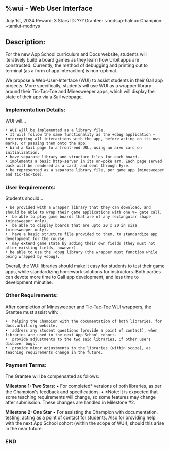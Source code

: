 ##  %wui - Web User Interface

July 1st, 2024
Reward: 3 Stars
ID: ???
Grantee:  ~nodsup-halnux
Champion: ~tamlut-modnys

##  Description:

For the new App School curriculum and Docs website, students will iteratively build a board games as they learn how Urbit apps are constructed. Currently, the method of debugging and printing out to terminal (as a form of app interaction) is non-optimal.  

We propose a Web-User-Interface (WUI) to assist students in their Gall app projects.  More specifically, students will use WUI as a wrapper library around their Tic-Tac-Toe and Minesweeper apps, which will display the state of their app via a Sail webpage.


###  Implementation Details:

WUI will...

    • WUI will be implemented as a library file.
    • It will follow the same functionality as the +dbug application – intercepting all interactions with the app, before acting on its own marks, or passing them onto the app.
    • bind a Sail page to a front-end URL, using an arvo card on initialization.
    • have separate library and structure files for each board.
    • implements a basic http-server in its on-poke arm. Each page served back will be rendered as a card, and sent through Eyre.
    • be represented as a separate library file, per game app (minesweeper and tic-tac-toe).

###  User Requirements:

Students should...

    • be provided with a wrapper library that they can download, and should be able to wrap their game applications with one %- gate call.
    •  be able to play game boards that are of any rectangular shape (minesweeper only).
    •  be able to display boards that are upto 20 x 20 in size (minesweeper only).
    •  have a basic structure file provided to them, to standardize app development for the course.
    •  may extend game state by adding their own fields (they must not alter existing fields, however).
    • be able to use the +dbug library (the wrapper must function while being wrapped by +dbug).


Overall, the WUI libraries should make it easy for students to test their game apps, while standardizing homework solutions for instructors. Both parties can devote more time to Gall app development, and less time to development minutiae.


###  Other Requirements:

After completion of Minesweeper and Tic-Tac-Toe WUI wrappers,  the Grantee must assist with:

    •  helping the Champion with the documentation of both libraries, for docs.urbit.org website.
    •  address any student questions (provide a point of contact), when libraries are used in the next App School cohort.
    •  provide adjustments to the two said libraries, if other users discover bugs.
    •  provide minor adjustments to the libraries (within scope), as teaching requirements change in the future.

###  Payment Terms:

The Grantee will be compensated as follows:

**Milestone 1: Two Stars:**
    •  For completed* versions of both libraries, as per the Champion's feedback and specifications.
        •  *Note:  It is expected that some teaching requirements will change, so some features may change after submission.
        These changes are handled in Milestone #2.


**Milestone 2: One Star**
    •  For assisting the Champion with documentation, testing, acting as a point of contact for students. Also for providing help
    with the next App School cohort (within the scope of WUI), should this arise in the near future.

### END